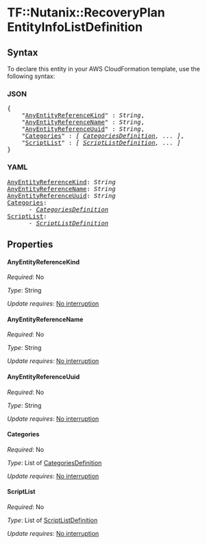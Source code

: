 # TF::Nutanix::RecoveryPlan EntityInfoListDefinition

## Syntax

To declare this entity in your AWS CloudFormation template, use the following syntax:

### JSON

<pre>
{
    "<a href="#anyentityreferencekind" title="AnyEntityReferenceKind">AnyEntityReferenceKind</a>" : <i>String</i>,
    "<a href="#anyentityreferencename" title="AnyEntityReferenceName">AnyEntityReferenceName</a>" : <i>String</i>,
    "<a href="#anyentityreferenceuuid" title="AnyEntityReferenceUuid">AnyEntityReferenceUuid</a>" : <i>String</i>,
    "<a href="#categories" title="Categories">Categories</a>" : <i>[ <a href="categoriesdefinition.md">CategoriesDefinition</a>, ... ]</i>,
    "<a href="#scriptlist" title="ScriptList">ScriptList</a>" : <i>[ <a href="scriptlistdefinition.md">ScriptListDefinition</a>, ... ]</i>
}
</pre>

### YAML

<pre>
<a href="#anyentityreferencekind" title="AnyEntityReferenceKind">AnyEntityReferenceKind</a>: <i>String</i>
<a href="#anyentityreferencename" title="AnyEntityReferenceName">AnyEntityReferenceName</a>: <i>String</i>
<a href="#anyentityreferenceuuid" title="AnyEntityReferenceUuid">AnyEntityReferenceUuid</a>: <i>String</i>
<a href="#categories" title="Categories">Categories</a>: <i>
      - <a href="categoriesdefinition.md">CategoriesDefinition</a></i>
<a href="#scriptlist" title="ScriptList">ScriptList</a>: <i>
      - <a href="scriptlistdefinition.md">ScriptListDefinition</a></i>
</pre>

## Properties

#### AnyEntityReferenceKind

_Required_: No

_Type_: String

_Update requires_: [No interruption](https://docs.aws.amazon.com/AWSCloudFormation/latest/UserGuide/using-cfn-updating-stacks-update-behaviors.html#update-no-interrupt)

#### AnyEntityReferenceName

_Required_: No

_Type_: String

_Update requires_: [No interruption](https://docs.aws.amazon.com/AWSCloudFormation/latest/UserGuide/using-cfn-updating-stacks-update-behaviors.html#update-no-interrupt)

#### AnyEntityReferenceUuid

_Required_: No

_Type_: String

_Update requires_: [No interruption](https://docs.aws.amazon.com/AWSCloudFormation/latest/UserGuide/using-cfn-updating-stacks-update-behaviors.html#update-no-interrupt)

#### Categories

_Required_: No

_Type_: List of <a href="categoriesdefinition.md">CategoriesDefinition</a>

_Update requires_: [No interruption](https://docs.aws.amazon.com/AWSCloudFormation/latest/UserGuide/using-cfn-updating-stacks-update-behaviors.html#update-no-interrupt)

#### ScriptList

_Required_: No

_Type_: List of <a href="scriptlistdefinition.md">ScriptListDefinition</a>

_Update requires_: [No interruption](https://docs.aws.amazon.com/AWSCloudFormation/latest/UserGuide/using-cfn-updating-stacks-update-behaviors.html#update-no-interrupt)

